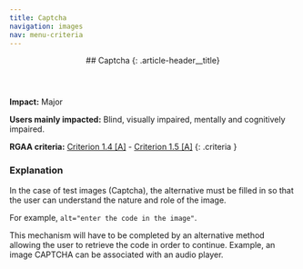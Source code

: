 ```yaml
---
title: Captcha
navigation: images
nav: menu-criteria
---
```


<header>
## Captcha
{: .article-header__title}
</header>

**Impact:** Major

**Users mainly impacted:** Blind, visually impaired, mentally and cognitively impaired.

**RGAA criteria:** [Criterion 1.4 [A]](http://disic.github.io/rgaa_referentiel_en/criteria.html#crit-1-4) - [Criterion 1.5 [A]](http://disic.github.io/rgaa_referentiel_en/criteria.html#crit-1-5)
{: .criteria }

### Explanation

In the case of test images (Captcha), the alternative must be filled in so that the user can understand the nature and role of the image.

For example, `alt="enter the code in the image"`.

This mechanism will have to be completed by an alternative method allowing the user to retrieve the code in order to continue. Example, an image CAPTCHA can be associated with an audio player.
